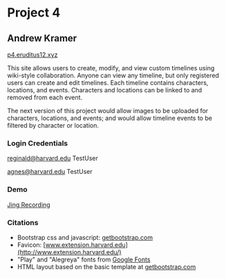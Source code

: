 # Project 4
## Andrew Kramer

[p4.eruditus12.xyz](http://p4.eruditus12.xyz)

This site allows users to create, modify, and view custom timelines using wiki-style collaboration. Anyone can view any timeline, but only registered users can create and edit timelines. Each timeline contains characters, locations, and events. Characters and locations can be linked to and removed from each event. 

The next version of this project would allow images to be uploaded for characters, locations, and events; and would allow timeline events to be filtered by character or location.


### Login Credentials
reginald@harvard.edu
TestUser

agnes@harvard.edu
TestUser


### Demo
[Jing Recording](http://screencast.com/t/DDvg6HgroS5)

### Citations
* Bootstrap css and javascript: [getbootstrap.com](http://getbootstrap.com/)
* Favicon: [www.extension.harvard.edu](http://www.extension.harvard.edu/)
* "Play" and "Alegreya" fonts from [Google Fonts](https://www.google.com/fonts)
* HTML layout based on the basic template at [getbootstrap.com](http://getbootstrap.com/getting-started/)
